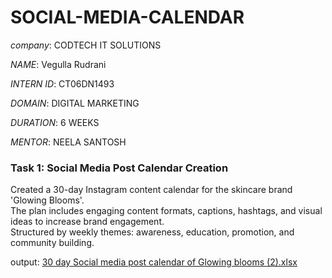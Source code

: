 # SOCIAL-MEDIA-CALENDAR

*company*: CODTECH IT SOLUTIONS

*NAME*: Vegulla Rudrani

*INTERN ID*: CT06DN1493

*DOMAIN*: DIGITAL MARKETING 

*DURATION*: 6 WEEKS 

*MENTOR*: NEELA SANTOSH

### Task 1: Social Media Post Calendar Creation
Created a 30-day Instagram content calendar for the skincare brand 'Glowing Blooms'.  
The plan includes engaging content formats, captions, hashtags, and visual ideas to increase brand engagement.  
Structured by weekly themes: awareness, education, promotion, and community building.

output: [30 day Social media post calendar of Glowing blooms (2).xlsx](https://github.com/user-attachments/files/20959253/30.day.Social.media.post.calendar.of.Glowing.blooms.2.xlsx)
